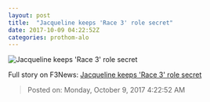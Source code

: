 ```yaml
---
layout: post
title:  "Jacqueline keeps 'Race 3' role secret"
date: 2017-10-09 04:22:52Z
categories: prothom-alo
---
```


![Jacqueline keeps 'Race 3' role secret](http://en.prothom-alo.com/contents/cache/images/1200x630x1/uploads/media/2017/10/09/c1a30d4c35ee0ddaba4446015764d940-Jacqueline-Fernandez.jpg?jadewits_media_id=151543)




Full story on F3News: [Jacqueline keeps 'Race 3' role secret](http://www.f3nws.com/n/gRDUk)

> Posted on: Monday, October 9, 2017 4:22:52 AM
